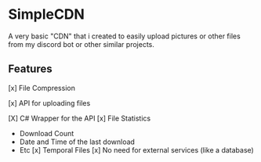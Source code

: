 # SimpleCDN

A very basic "CDN" that i created to easily upload pictures or other files from my discord bot or other similar projects.

## Features

[x] File Compression

[x] API for uploading files

[X] C# Wrapper for the API
[x] File Statistics
  - Download Count
  - Date and Time of the last download
  - Etc
[x] Temporal Files
[x] No need for external services (like a database)
